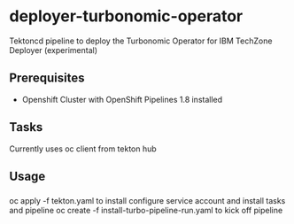 # deployer-turbonomic-operator

Tektoncd pipeline to deploy the Turbonomic Operator for IBM TechZone Deployer (experimental)

## Prerequisites

- Openshift Cluster with OpenShift Pipelines 1.8 installed

## Tasks

Currently uses oc client from tekton hub

## Usage

###

oc apply -f tekton.yaml to install configure service account and install tasks and pipeline
oc create -f install-turbo-pipeline-run.yaml to kick off pipeline
